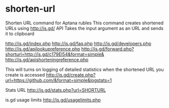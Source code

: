 shorten-url
============
Shorten URL command for Aptana rubles
This command creates shortened URLs using http://is.gd/ API
Takes the input argument as an URL and sends it to clipboard

http://is.gd/index.php
http://is.gd/faq.php
http://is.gd/developers.php
http://is.gd/apilookupreference.php
http://is.gd/forward.php?shorturl=http://is.gd/c179El54&format=simple&
http://is.gd/apishorteningreference.php

This will turns on logging of detailed statistics when the shortened URL you create is accessed
http://is.gd/create.php?url=https://github.com/&format=simple&logstats=1

Stats URL
http://is.gd/stats.php?url=SHORTURL

is.gd usage limits
http://is.gd/usagelimits.php
